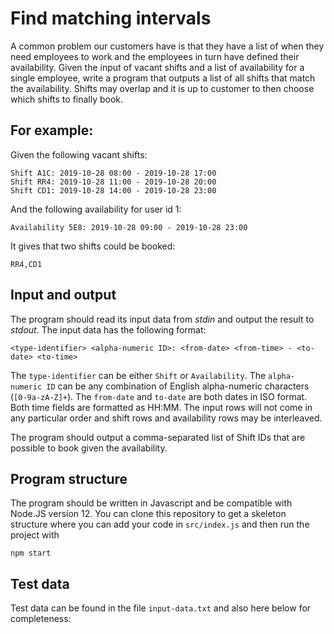 # Find matching intervals
A common problem our customers have is that they have a list of when they need employees to work and the employees in turn have defined their availability.
Given the input of vacant shifts and a list of availability for a single employee, write a program that outputs a list of all shifts that match the availability.
Shifts may overlap and it is up to customer to then choose which shifts to finally book.

## For example:

Given the following vacant shifts:
```
Shift A1C: 2019-10-28 08:00 - 2019-10-28 17:00
Shift RR4: 2019-10-28 11:00 - 2019-10-28 20:00
Shift CD1: 2019-10-28 14:00 - 2019-10-28 23:00
```

And the following availability for user id 1:
```
Availability 5E8: 2019-10-28 09:00 - 2019-10-28 23:00
```

It gives that two shifts could be booked:
```
RR4,CD1
```

## Input and output

The program should read its input data from *stdin* and output the result to *stdout*.
The input data has the following format:
```
<type-identifier> <alpha-numeric ID>: <from-date> <from-time> - <to-date> <to-time>

```
The `type-identifier` can be either `Shift` or `Availability`. The `alpha-numeric ID` can be any combination of
English alpha-numeric characters (`[0-9a-zA-Z]+`). The `from-date` and `to-date` are both dates in ISO format. Both
time fields are formatted as HH:MM. The input rows will not come in any particular order and shift rows and
availability rows may be interleaved.

The program should output a comma-separated list of Shift IDs that are possible to book given the availability.

## Program structure

The program should be written in Javascript and be compatible with Node.JS version 12. You can clone this repository to get a
skeleton structure where you can add your code in `src/index.js` and then run the project with
```
npm start
```

## Test data
Test data can be found in the file `input-data.txt` and also here below for completeness:
